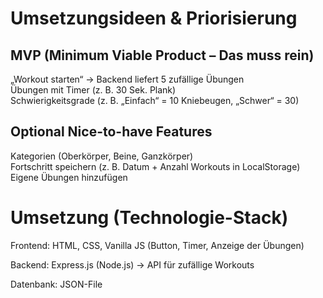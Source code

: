 

# Umsetzungsideen & Priorisierung<br>
## MVP (Minimum Viable Product – Das muss rein)
„Workout starten“ → Backend liefert 5 zufällige Übungen<br>
Übungen mit Timer (z. B. 30 Sek. Plank)<br>
Schwierigkeitsgrade (z. B. „Einfach“ = 10 Kniebeugen, „Schwer“ = 30)<br>

## Optional Nice-to-have Features
Kategorien (Oberkörper, Beine, Ganzkörper)<br>
Fortschritt speichern (z. B. Datum + Anzahl Workouts in LocalStorage)<br>
Eigene Übungen hinzufügen<br>


# Umsetzung (Technologie-Stack)
Frontend: HTML, CSS, Vanilla JS (Button, Timer, Anzeige der Übungen)

Backend: Express.js (Node.js)  → API für zufällige Workouts

Datenbank: JSON-File 